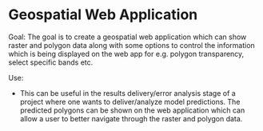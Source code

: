 # Geospatial Web Application

Goal:
The goal is to create a geospatial web application which can show raster and polygon data along with some options to control the information which is being displayed on the web app for e.g. polygon transparency, select specific bands etc.

Use:
* This can be useful in the results delivery/error analysis stage of a project where one wants to deliver/analyze model predictions. The predicted polygons can be shown on the web application which can allow a user to better navigate through the raster and polygon data.

